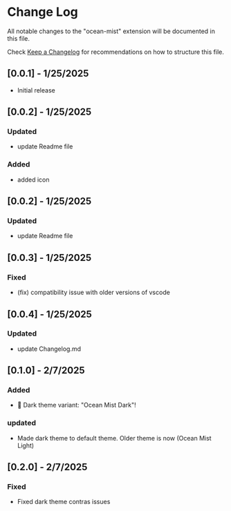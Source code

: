 # Change Log

All notable changes to the "ocean-mist" extension will be documented in this file.

Check [Keep a Changelog](http://keepachangelog.com/) for recommendations on how to structure this file.

## [0.0.1] - 1/25/2025

- Initial release

## [0.0.2] - 1/25/2025

### Updated

- update Readme file

### Added

- added icon

## [0.0.2] - 1/25/2025

### Updated

- update Readme file

## [0.0.3] - 1/25/2025

### Fixed

- (fix) compatibility issue with older versions of vscode

## [0.0.4] - 1/25/2025

### Updated

- update Changelog.md

## [0.1.0] - 2/7/2025

### Added

- 🌙 Dark theme variant: "Ocean Mist Dark"!

### updated

- Made dark theme to default theme. Older theme is now (Ocean Mist Light)

## [0.2.0] - 2/7/2025

### Fixed

- Fixed dark theme contras issues

